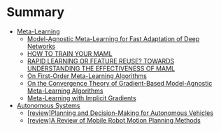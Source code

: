 # Summary

- [Meta-Learning](./meta-learning.md)
  - [Model-Agnostic Meta-Learning for Fast Adaptation of Deep Networks](./meta-learning/MAML.md)
  - [HOW TO TRAIN YOUR MAML](./meta-learning/MAML++.md)
  - [RAPID LEARNING OR FEATURE REUSE? TOWARDS UNDERSTANDING THE EFFECTIVENESS OF MAML](./meta-learning/ANIL.md)
  - [On First-Order Meta-Learning Algorithms](./meta-learning/FO-MAML.md)
  - [On the Convergence Theory of Gradient-Based Model-Agnostic Meta-Learning Algorithms](./meta-learning/HF-MAML.md)
  - [Meta-Learning with Implicit Gradients](./meta-learning/iMAML.md)
- [Autonomous Systems](./autonomous-systems.md)  
  - [[review]Planning and Decision-Making for Autonomous Vehicles](./autonomous-systems/planning&decision-making.md)
  - [[review]A Review of Mobile Robot Motion Planning Methods](./autonomous-systems/motion-planning-review.md)
